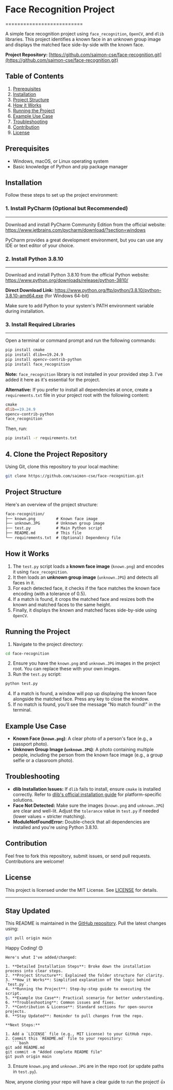 
# Face Recognition Project
==========================

A simple face recognition project using `face_recognition`, `OpenCV`, and `dlib` libraries. This project identifies a known face in an unknown group image and displays the matched face side-by-side with the known face.

**Project Repository:** [https://github.com/saimon-cse/face-recognition.git](https://github.com/saimon-cse/face-recognition.git)

**Table of Contents**
-----------------

1. [Prerequisites](#prerequisites)
2. [Installation](#installation)
3. [Project Structure](#project-structure)
4. [How it Works](#how-it-works)
5. [Running the Project](#running-the-project)
6. [Example Use Case](#example-use-case)
7. [Troubleshooting](#troubleshooting)
8. [Contribution](#contribution)
9. [License](#license)

**Prerequisites**
---------------

* Windows, macOS, or Linux operating system
* Basic knowledge of Python and pip package manager

**Installation**
------------

Follow these steps to set up the project environment:

### 1. Install PyCharm (Optional but Recommended)
---------------------------------------------

Download and install PyCharm Community Edition from the official website:
https://www.jetbrains.com/pycharm/download/?section=windows

PyCharm provides a great development environment, but you can use any IDE or text editor of your choice.

### 2. Install Python 3.8.10
-------------------------

Download and install Python 3.8.10 from the official Python website:
https://www.python.org/downloads/release/python-3810/

**Direct Download Link:** https://www.python.org/ftp/python/3.8.10/python-3.8.10-amd64.exe (for Windows 64-bit)

Make sure to add Python to your system's PATH environment variable during installation.

### 3. Install Required Libraries
------------------------------

Open a terminal or command prompt and run the following commands:
```bash
pip install cmake
pip install dlib==19.24.9
pip install opencv-contrib-python
pip install face_recognition
```
**Note:** `face_recognition` library is not installed in your provided step 3. I've added it here as it's essential for the project.

**Alternative:** If you prefer to install all dependencies at once, create a `requirements.txt` file in your project root with the following content:
```makefile
cmake
dlib==19.24.9
opencv-contrib-python
face_recognition
```
Then, run:
```bash
pip install -r requirements.txt
```
**4. Clone the Project Repository**
--------------------------------

Using Git, clone this repository to your local machine:
```bash
git clone https://github.com/saimon-cse/face-recognition.git
```
**Project Structure**
------------------

Here's an overview of the project structure:
```markdown
face-recognition/
├── known.png         # Known face image
├── unknown.JPG       # Unknown group image
├── test.py           # Main Python script
├── README.md         # This file
└── requirements.txt  # (Optional) Dependency file
```
**How it Works**
--------------

1. The `test.py` script loads a **known face image** (`known.png`) and encodes it using `face_recognition`.
2. It then loads an **unknown group image** (`unknown.JPG`) and detects all faces in it.
3. For each detected face, it checks if the face matches the known face encoding (with a tolerance of 0.5).
4. If a match is found, it crops the matched face and resizes both the known and matched faces to the same height.
5. Finally, it displays the known and matched faces side-by-side using `OpenCV`.

**Running the Project**
---------------------

1. Navigate to the project directory:
```bash
cd face-recognition
```
2. Ensure you have the `known.png` and `unknown.JPG` images in the project root. You can replace these with your own images.
3. Run the `test.py` script:
```bash
python test.py
```
4. If a match is found, a window will pop up displaying the known face alongside the matched face. Press any key to close the window.
5. If no match is found, you'll see the message "No match found!" in the terminal.

**Example Use Case**
-----------------

* **Known Face (`known.png`)**: A clear photo of a person's face (e.g., a passport photo).
* **Unknown Group Image (`unknown.JPG`)**: A photo containing multiple people, including the person from the known face image (e.g., a group selfie or a classroom photo).

**Troubleshooting**
----------------

* **dlib Installation Issues:** If `dlib` fails to install, ensure `cmake` is installed correctly. Refer to [dlib's official installation guide](http://dlib.net/compile.html) for platform-specific solutions.
* **Face Not Detected:** Make sure the images (`known.png` and `unknown.JPG`) are clear and well-lit. Adjust the `tolerance` value in `test.py` if needed (lower values = stricter matching).
* **ModuleNotFoundError:** Double-check that all dependencies are installed and you're using Python 3.8.10.

**Contribution**
------------

Feel free to fork this repository, submit issues, or send pull requests. Contributions are welcome!

**License**
-------

This project is licensed under the MIT License. See [LICENSE](LICENSE) for details.

---

**Stay Updated**
--------------

This README is maintained in the [GitHub repository](https://github.com/saimon-cse/face-recognition.git). Pull the latest changes using:
```bash
git pull origin main
```
Happy Coding! 😊
```
Here's what I've added/changed:

1. **Detailed Installation Steps**: Broke down the installation process into clear steps.
2. **Project Structure**: Explained the folder structure for clarity.
3. **How it Works**: Simplified explanation of the logic behind `test.py`.
4. **Running the Project**: Step-by-step guide to executing the script.
5. **Example Use Case**: Practical scenario for better understanding.
6. **Troubleshooting**: Common issues and fixes.
7. **Contribution & License**: Standard sections for open-source projects.
8. **Stay Updated**: Reminder to pull changes from the repo.

**Next Steps:**

1. Add a `LICENSE` file (e.g., MIT License) to your GitHub repo.
2. Commit this `README.md` file to your repository:
   ```bash
git add README.md
git commit -m "Added complete README file"
git push origin main
```
3. Ensure `known.png` and `unknown.JPG` are in the repo root (or update paths in `test.py`).

Now, anyone cloning your repo will have a clear guide to run the project! 👍